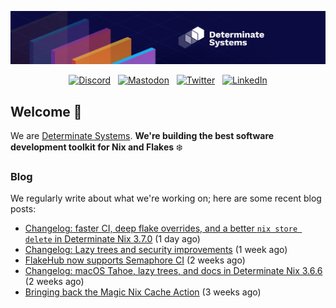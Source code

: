 <p align="center">
  <a href="https://determinate.systems" target="_blank"><img src="https://raw.githubusercontent.com/determinatesystems/.github/main/.github/banner.jpg"></a>
</p>
<p align="center">
  &nbsp;<a href="https://determinate.systems/discord" target="_blank"><img alt="Discord" src="https://img.shields.io/discord/1116012109709463613?style=for-the-badge&logo=discord&logoColor=%23ffffff&label=Discord&labelColor=%234253e8&color=%23e4e2e2"></a>&nbsp;
  &nbsp;<a href="https://hachyderm.io/@determinatesystems" target="_blank"><img alt="Mastodon" src="https://img.shields.io/badge/Mastodon-6468fa?style=for-the-badge&logo=mastodon&logoColor=%23ffffff"></a>&nbsp;
  &nbsp;<a href="https://twitter.com/DeterminateSys" target="_blank"><img alt="Twitter" src="https://img.shields.io/badge/Twitter-303030?style=for-the-badge&logo=x&logoColor=%23ffffff"></a>&nbsp;
  &nbsp;<a href="https://www.linkedin.com/company/determinate-systems" target="_blank"><img alt="LinkedIn" src="https://img.shields.io/badge/LinkedIn-1667be?style=for-the-badge&logo=linkedin&logoColor=%23ffffff"></a>&nbsp;
</p>

## Welcome 👋

We are [Determinate Systems](https://determinate.systems).
**We're building the best software development toolkit for Nix and Flakes** ❄️

### Blog 

We regularly write about what we're working on; here are some recent blog posts:


- [Changelog: faster CI, deep flake overrides, and a better `nix store delete` in Determinate Nix 3.7.0](https://determinate.systems/posts/changelog-determinate-nix-370/) (1 day ago)
- [Changelog: Lazy trees and security improvements](https://determinate.systems/posts/changelog-determinate-nix-367/) (1 week ago)
- [FlakeHub now supports Semaphore CI](https://determinate.systems/posts/semaphore-ci/) (2 weeks ago)
- [Changelog: macOS Tahoe, lazy trees, and docs in Determinate Nix 3.6.6](https://determinate.systems/posts/changelog-determinate-nix-366/) (2 weeks ago)
- [Bringing back the Magic Nix Cache Action](https://determinate.systems/posts/bringing-back-magic-nix-cache-action/) (3 weeks ago)
